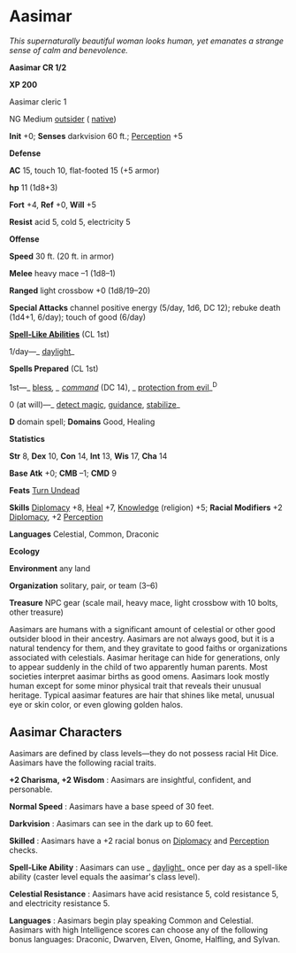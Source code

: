 # Aasimar

_This supernaturally beautiful woman looks human, yet emanates a strange sense of calm and benevolence._

**Aasimar CR 1/2**

**XP 200**

Aasimar cleric 1

NG Medium [outsider](creatureTypes.html#_outsider) ( [native](creatureTypes.html#_native-subtype))

**Init** +0; **Senses** darkvision 60 ft.; [Perception](../skills/perception.html#_perception) +5

**Defense**

**AC** 15, touch 10, flat-footed 15 (+5 armor)

**hp** 11 (1d8+3)

**Fort** +4, **Ref** +0, **Will** +5

**Resist** acid 5, cold 5, electricity 5

**Offense**

**Speed** 30 ft. (20 ft. in armor)

**Melee** heavy mace –1 (1d8–1)

**Ranged** light crossbow +0 (1d8/19–20)

**Special Attacks** channel positive energy (5/day, 1d6, DC 12); rebuke death (1d4+1, 6/day); touch of good (6/day)

**[Spell-Like Abilities](universalMonsterRules.html#_spell-like-abilities)** (CL 1st)

1/day—_ [daylight](../spells/daylight.html#_daylight)_

**Spells Prepared** (CL 1st)

1st—_ [bless](../spells/bless.html#_bless)_, _ [command](../spells/command.html#_command)_ (DC 14), _ [protection from evil](../spells/protectionFromEvil.html#_protection-from-evil)_<sup>D</sup>

0 (at will)—_ [detect magic](../spells/detectMagic.html#_detect-magic), [guidance](../spells/guidance.html#_guidance), [stabilize](../spells/stabilize.html#_stabilize)_

**D** domain spell; **Domains** Good, Healing

**Statistics**

**Str** 8, **Dex** 10, **Con** 14, **Int** 13, **Wis** 17, **Cha** 14

**Base Atk** +0; **CMB** –1; **CMD** 9

**Feats** [Turn Undead](../feats.html#_turn-undead)

**Skills** [Diplomacy](../skills/diplomacy.html#_diplomacy) +8, [Heal](../skills/heal.html#_heal) +7, [Knowledge](../skills/knowledge.html#_knowledge) (religion) +5; **Racial Modifiers** +2 [Diplomacy](../skills/diplomacy.html#_diplomacy), +2 [Perception](../skills/perception.html#_perception)

**Languages** Celestial, Common, Draconic

**Ecology**

**Environment** any land

**Organization** solitary, pair, or team (3–6)

**Treasure** NPC gear (scale mail, heavy mace, light crossbow with 10 bolts, other treasure)

Aasimars are humans with a significant amount of celestial or other good outsider blood in their ancestry. Aasimars are not always good, but it is a natural tendency for them, and they gravitate to good faiths or organizations associated with celestials. Aasimar heritage can hide for generations, only to appear suddenly in the child of two apparently human parents. Most societies interpret aasimar births as good omens. Aasimars look mostly human except for some minor physical trait that reveals their unusual heritage. Typical aasimar features are hair that shines like metal, unusual eye or skin color, or even glowing golden halos.

## Aasimar Characters

Aasimars are defined by class levels—they do not possess racial Hit Dice. Aasimars have the following racial traits.

**+2 Charisma, +2 Wisdom** : Aasimars are insightful, confident, and personable.

**Normal Speed** : Aasimars have a base speed of 30 feet.

**Darkvision** : Aasimars can see in the dark up to 60 feet.

**Skilled** : Aasimars have a +2 racial bonus on [Diplomacy](../skills/diplomacy.html#_diplomacy) and [Perception](../skills/perception.html#_perception) checks.

**Spell-Like Ability** : Aasimars can use _ [daylight](../spells/daylight.html#_daylight)_ once per day as a spell-like ability (caster level equals the aasimar's class level).

**Celestial Resistance** : Aasimars have acid resistance 5, cold resistance 5, and electricity resistance 5.

**Languages** : Aasimars begin play speaking Common and Celestial. Aasimars with high Intelligence scores can choose any of the following bonus languages: Draconic, Dwarven, Elven, Gnome, Halfling, and Sylvan.

